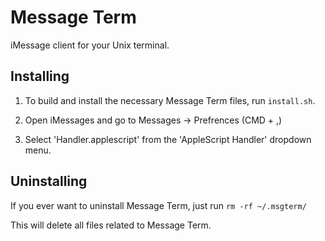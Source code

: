 # Message Term
iMessage client for your Unix terminal.

## Installing

1. To build and install the necessary Message Term files, run `install.sh`.

2. Open iMessages and go to Messages -> Prefrences (CMD + ,)

3. Select 'Handler.applescript' from the 'AppleScript Handler' dropdown menu.

## Uninstalling

If you ever want to uninstall Message Term, just run `rm -rf ~/.msgterm/`

This will delete all files related to Message Term.